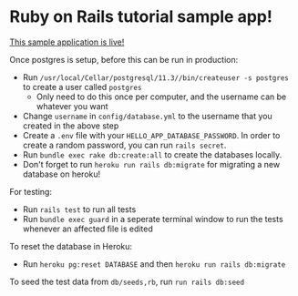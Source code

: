 
# Ruby on Rails tutorial sample app!

[This sample application is live!](http://rails-sample-production.mnmsgae6r4.us-east-1.elasticbeanstalk.com)

Once postgres is setup, before this can be run in production:
* Run `/usr/local/Cellar/postgresql/11.3//bin/createuser -s postgres` to create a user called `postgres`
  * Only need to do this once per computer, and the username can be whatever you want
* Change `username` in `config/database.yml` to the username that you created in the above step
* Create a `.env` file with your `HELLO_APP_DATABASE_PASSWORD`. In order to create a random password, you can run `rails secret`.
* Run `bundle exec rake db:create:all` to create the databases locally.
* Don't forget to run `heroku run rails db:migrate` for migrating a new database on heroku!

For testing:
* Run `rails test` to run all tests
* Run `bundle exec guard` in a seperate terminal window to run the tests whenever an affected file is edited

To reset the database in Heroku:
* Run `heroku pg:reset DATABASE` and then `heroku run rails db:migrate`

To seed the test data from `db/seeds,rb`, run `run rails db:seed`
